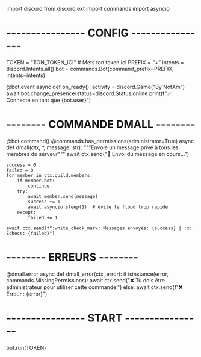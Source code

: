 import discord
from discord.ext import commands
import asyncio

# ---------------- CONFIG ----------------
TOKEN = "TON_TOKEN_ICI"  # Mets ton token ici
PREFIX = "+"
intents = discord.Intents.all()
bot = commands.Bot(command_prefix=PREFIX, intents=intents)


@bot.event
async def on_ready():
    activity = discord.Game("By NotAm")
    await bot.change_presence(status=discord.Status.online
    print(f":white_check_mark: Connecté en tant que {bot.user}")


# -------- COMMANDE DMALL --------
@bot.command()
@commands.has_permissions(administrator=True)
async def dmall(ctx, *, message: str):
    """Envoie un message privé à tous les membres du serveur"""
    await ctx.send(":incoming_envelope: Envoi du message en cours...")

    success = 0
    failed = 0
    for member in ctx.guild.members:
        if member.bot:
            continue
        try:
            await member.send(message)
            success += 1
            await asyncio.sleep(1)  # évite le flood trop rapide
        except:
            failed += 1

    await ctx.send(f":white_check_mark: Messages envoyés: {success} | :x: Échecs: {failed}")


# -------- ERREURS --------
@dmall.error
async def dmall_error(ctx, error):
    if isinstance(error, commands.MissingPermissions):
        await ctx.send(":x: Tu dois être administrateur pour utiliser cette commande.")
    else:
        await ctx.send(f":x: Erreur : {error}")


# ---------------- START ----------------
bot.run(TOKEN)
